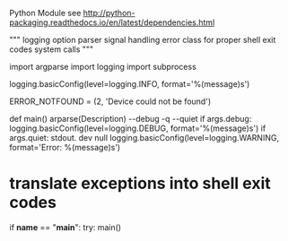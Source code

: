 Python Module
see http://python-packaging.readthedocs.io/en/latest/dependencies.html

"""
logging
option parser
signal handling
error class for proper shell exit codes
system calls
"""

import argparse
import logging
import subprocess

logging.basicConfig(level=logging.INFO, format='%(message)s')


ERROR_NOTFOUND = (2, 'Device could not be found')

def main()
    arparse(Description)
        --debug
        -q --quiet
    if args.debug:
        logging.basicConfig(level=logging.DEBUG, format='%(message)s')
    if args.quiet:
        stdout. dev null
        logging.basicConfig(level=logging.WARNING, format='Error: %(message)s')

        
        
        
# translate exceptions into shell exit codes
if __name__ == "__main__":
    try:
        main()